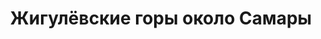 ---
title: 'Жигулёвские горы около Самары'
location: ''
tags: [all, 2010]
categories: [paddling-2700km-along-the-volga-2010]
---